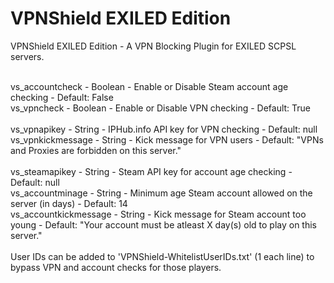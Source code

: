 # VPNShield EXILED Edition
VPNShield EXILED Edition - A VPN Blocking Plugin for EXILED SCPSL servers.<br><br>

vs_accountcheck - Boolean - Enable or Disable Steam account age checking - Default: False<br>
vs_vpncheck - Boolean - Enable or Disable VPN checking - Default: True<br>
<br>
vs_vpnapikey - String - IPHub.info API key for VPN checking - Default: null<br>
vs_vpnkickmessage - String - Kick message for VPN users - Default: "VPNs and Proxies are forbidden on this server."<br>
<br>
vs_steamapikey - String - Steam API key for account age checking - Default: null<br>
vs_accountminage - String - Minimum age Steam account allowed on the server (in days) - Default: 14<br>
vs_accountkickmessage - String - Kick message for Steam account too young - Default: "Your account must be atleast X day(s) old to play on this server."
<br>
<br>
User IDs can be added to 'VPNShield-WhitelistUserIDs.txt' (1 each line) to bypass VPN and account checks for those players.
